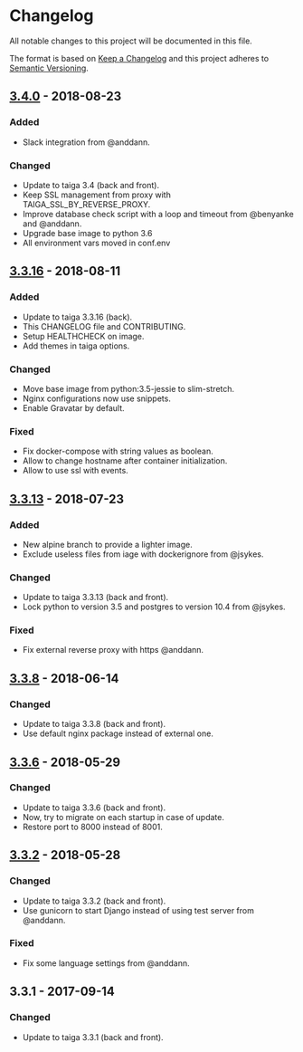 # Changelog
All notable changes to this project will be documented in this file.

The format is based on [Keep a Changelog](http://keepachangelog.com/en/1.0.0/)
and this project adheres to [Semantic Versioning](http://semver.org/spec/v2.0.0.html).

## [3.4.0] - 2018-08-23
### Added
- Slack integration from @anddann.

### Changed
- Update to taiga 3.4 (back and front).
- Keep SSL management from proxy with TAIGA_SSL_BY_REVERSE_PROXY.
- Improve database check script with a loop and timeout from @benyanke and @anddann.
- Upgrade base image to python 3.6
- All environment vars moved in conf.env

## [3.3.16] - 2018-08-11
### Added
- Update to taiga 3.3.16 (back).
- This CHANGELOG file and CONTRIBUTING.
- Setup HEALTHCHECK on image.
- Add themes in taiga options.

### Changed
- Move base image from python:3.5-jessie to slim-stretch.
- Nginx configurations now use snippets.
- Enable Gravatar by default.

### Fixed
- Fix docker-compose with string values as boolean.
- Allow to change hostname after container initialization.
- Allow to use ssl with events.

## [3.3.13] - 2018-07-23
### Added
- New alpine branch to provide a lighter image.
- Exclude useless files from iage with dockerignore from @jsykes.

### Changed
- Update to taiga 3.3.13 (back and front).
- Lock python to version 3.5 and postgres to version 10.4 from @jsykes.

### Fixed
- Fix external reverse proxy with https @anddann.

## [3.3.8] - 2018-06-14
### Changed
- Update to taiga 3.3.8 (back and front).
- Use default nginx package instead of external one.

## [3.3.6] - 2018-05-29
### Changed
- Update to taiga 3.3.6 (back and front).
- Now, try to migrate on each startup in case of update.
- Restore port to 8000 instead of 8001.

## [3.3.2] - 2018-05-28
### Changed
- Update to taiga 3.3.2 (back and front).
- Use gunicorn to start Django instead of using test server from @anddann.

### Fixed
- Fix some language settings from @anddann.

## 3.3.1 - 2017-09-14
### Changed
- Update to taiga 3.3.1 (back and front).

[Unreleased]: https://github.com/ajira86/docker-taiga/compare/3.4.0...HEAD
[3.4.0]: https://github.com/ajira86/docker-taiga/compare/3.3.16...3.4.0
[3.3.16]: https://github.com/ajira86/docker-taiga/compare/3.3.13...3.3.16
[3.3.13]: https://github.com/ajira86/docker-taiga/compare/3.3.8...3.3.13
[3.3.8]: https://github.com/ajira86/docker-taiga/compare/3.3.6...3.3.8
[3.3.6]: https://github.com/ajira86/docker-taiga/compare/3.3.2...3.3.6
[3.3.2]: https://github.com/ajira86/docker-taiga/compare/3.3.1...3.3.2
